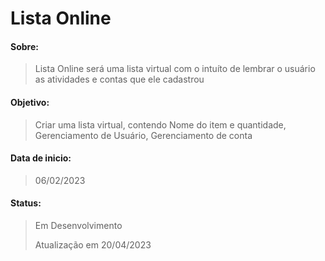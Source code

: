 # Lista Online
#### Sobre:
> <p>Lista Online será uma lista virtual com o intuíto de lembrar o usuário as atividades e contas que ele cadastrou</p>
#### Objetivo: 
> <p>Criar uma lista virtual, contendo Nome do item e quantidade, Gerenciamento de Usuário, Gerenciamento de conta</p>
#### Data de inicio:
> <p>06/02/2023</p>
#### Status:
> <p>Em Desenvolvimento</p>
> <p>Atualização em 20/04/2023</p>
